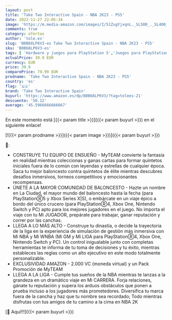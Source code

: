 ```yaml
---
layout: post
title: 'Take Two Interactive Spain - NBA 2K23 - PS5'
date: 2022-11-27 22:05:34
image: 'https://m.media-amazon.com/images/I/51ZugYjxqnL._SL500_._SL400_.jpg'
comments: true
category: ofertas
author: 'tole.es'
slug: 'B0B68LP6V3-es Take Two Interactive Spain - NBA 2K23 - PS5'
sku: 'B0B68LP6V3-es'
tags: [ 'Hardware y juegos para PlayStation 5','Juegos para PlayStation 5','Videojuegos','ps5','take two interactive spain','🇪🇸', ]
actualPrice: 39.9 EUR
currency: EUR
price: 39.9
comparePrice: 79.99 EUR
prodname: 'Take Two Interactive Spain - NBA 2K23 - PS5'
country: 'es'
flag: '🇪🇸'
brand: 'Take Two Interactive Spain'
buyurl: 'https://www.amazon.es/dp/B0B68LP6V3/?tag=tolees-21'
descuento: '50.12'
average: '45.5966666666667'
---
```


En este momento está [{{< param title >}}]({{< param buyurl >}}) en el siguiente enlace!

[![{{< param prodname >}}]({{< param image >}})]({{< param buyurl >}})

🔎:

- CONSTRUYE TU EQUIPO DE ENSUEÑO - MyTEAM convierte la fantasía en realidad mientras coleccionas y ganas cartas para formar quintetos iniciales fuera de lo común con leyendas y estrellas de cualquier época. Saca tu mejor baloncesto contra quintetos de élite mientras descubres desafíos inmersivos, torneos competitivos y emocionantes recompensas.
- ÚNETE A LA MAYOR COMUNIDAD DE BALONCESTO - Hazte un nombre en La Ciudad, el mayor mundo del baloncesto hasta la fecha (para PlayStationⓇ5 y Xbox Series X|S), o embárcate en un viaje épico a bordo del único crucero (para PlayStationⓇ4, Xbox One, Nintendo Switch y PC) apto para los mejores jugadores en el juego. No importa el viaje con tu Mi JUGADOR, prepárate para trabajar, ganar reputación y correr por las canchas.
- LLEGA A LO MÁS ALTO - Construye tu dinastía, o decide la trayectoria de la liga en la experiencia de simulación de gestión más inmersiva con Mi NBA y Mi WNBA (Mi GM y Mi LIGA para PlayStationⓇ4, Xbox One, Nintendo Switch y PC). Un control inigualable junto con completas herramientas te informa de tu toma de decisiones y tu éxito, mientras estableces las reglas como un alto ejecutivo en este modo totalmente personalizable.
- EXCLUSIVIDAD AMAZON - 2.000 VC (moneda virtual) y un Pack Promoción de MyTEAM
- LLEGA A LA LIGA - Cumple tus sueños de la NBA mientras te lanzas a la grandeza en un dramático viaje en Mi CARRERA. Forja relaciones, gánate tu reputación y supera los arduos obstáculos que ponen a prueba incluso a los jugadores más prometedores. Diversifica tu marca fuera de la cancha y haz que tu nombre sea recordado; Todo mientras disfrutas con tus amigos de tu camino a la cima en NBA 2K

[🛒 Aquí!!!]({{< param buyurl >}})
